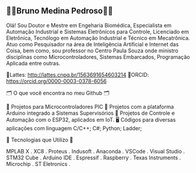 ## 👩‍💻Bruno Medina Pedroso👩‍💻

Olá! Sou Doutor e Mestre em Engeharia Biomédica, Especialista em Automação Industrial e Sistemas Eletrônicos para Controle, Licenciado em Eletrônica, Tecnólogo em Automação Industrial e Técnico em Mecatrônica. Atuo como Pesquisador na área de Inteligência Artificial e Internet das Coisa, bem como, sou professor no Centro Paula Souza onde ministro disciplinas como Microcontroladores, Sistemas Embarcados, Programação Aplicada entre outras.

📑️Lattes: http://lattes.cnpq.br/1563691654603214
📑️ORCID: https://orcid.org/0000-0003-0378-6056

🗂️ O que você encontra no meu Github 🗂️

🤖 Projetos para Microcontroladores PIC 
🤖 Projetos com a plataforma Arduino integrado a Sistemas Supervisórios
🤖 Projetos de Controle e Automação com o ESP32, aplicados em IoT.
🖥️ Códigos para diversas aplicações com linguagem C/C++; C#; Python; Ladder; 


🌟 Tecnologias que Utilizo 🌟

MPLAB X . XC8 . Proteus . Indusoft . Anaconda . VSCode . Visual Studio . STM32 Cube . Arduino IDE . Espressif . Raspberry . Texas Instruments . Microchip . ST Eletronics .


<!---
drbrunomp/drbrunomp is a ✨ special ✨ repository because its `README.md` (this file) appears on your GitHub profile.
You can click the Preview link to take a look at your changes.
--->
